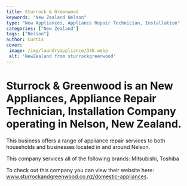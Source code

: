 ```yaml
---
title: Sturrock & Greenwood
keywords: "New Zealand Nelson"
type: "New Appliances, Appliance Repair Technician, Installation"
categories: ["New Zealand"]
tags: ["Nelson"]
author: Curtis
cover:
 image: /img/laundryappliance/346.webp
 alt: 'NewZealand from sturrockgreenwood'
---
```


# Sturrock & Greenwood is an New Appliances, Appliance Repair Technician, Installation Company operating in Nelson, New Zealand.

This business offers a range of appliance repair services to both households and businesses located in and around Nelson.

This company services all of the following brands: Mitsubishi, Toshiba

To check out this company you can view their website here: www.sturrockandgreenwood.co.nz/domestic-appliances.
